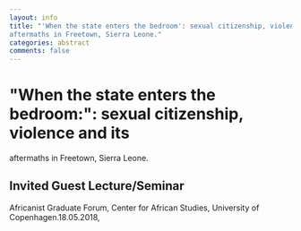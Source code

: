 ```yaml
---
layout: info
title: "'When the state enters the bedroom': sexual citizenship, violence and its
aftermaths in Freetown, Sierra Leone."
categories: abstract
comments: false
---
```

# \"When the state enters the bedroom:\": sexual citizenship, violence and its
aftermaths in Freetown, Sierra Leone.


## Invited Guest Lecture/Seminar
Africanist Graduate Forum, Center for African
Studies, University of Copenhagen.18.05.2018, 


